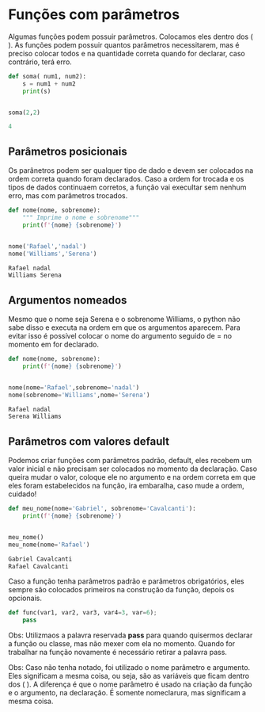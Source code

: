 # Funções com parâmetros

Algumas funções podem possuir parâmetros. Colocamos eles dentro dos ( ). As funções podem possuir quantos parâmetros necessitarem, 
mas é preciso colocar todos e na quantidade correta quando for declarar, caso contrário, terá erro.

```python
def soma( num1, num2):
    s = num1 + num2
    print(s)


soma(2,2)
```

```python
4
```

## Parâmetros posicionais

Os parânetros podem ser qualquer tipo de dado e devem ser colocados na ordem correta quando foram declarados. Caso a ordem for trocada e os tipos de
dados continuaem corretos, a função vai execultar sem nenhum erro, mas com parâmetros trocados.

```python
def nome(nome, sobrenome):
    """ Imprime o nome e sobrenome"""
    print(f'{nome} {sobrenome}')


nome('Rafael','nadal')
nome('Williams','Serena')
```

```python
Rafael nadal
Williams Serena
```

## Argumentos nomeados

Mesmo que o nome seja Serena e o sobrenome Williams, o python não sabe disso e executa na ordem em que os argumentos aparecem. Para evitar isso é
possível colocar o nome do argumento seguido de = no momento em for declarado.

```python
def nome(nome, sobrenome):
    print(f'{nome} {sobrenome}')


nome(nome='Rafael',sobrenome='nadal')
nome(sobrenome='Williams',nome='Serena')
```

```Python
Rafael nadal
Serena Williams
```

## Parâmetros com valores default 

Podemos criar funções com parâmetros padrão, default, eles recebem um valor inicial e não precisam ser colocados no momento da declaração. Caso queira mudar 
o valor, coloque ele no argumento e na ordem correta em que eles foram estabelecidos na função, ira embaralha, caso mude a ordem, cuidado!

```python
def meu_nome(nome='Gabriel', sobrenome='Cavalcanti'):
    print(f'{nome} {sobrenome}')


meu_nome()
meu_nome(nome='Rafael')
```

```python
Gabriel Cavalcanti
Rafael Cavalcanti
```

Caso a função tenha parâmetros padrão e parâmetros obrigatórios, eles sempre são colocados primeiros na construção da função, depois os
opcionais.

```python
def func(var1, var2, var3, var4=3, var=6);
    pass


```

Obs: Utilizmaos a palavra reservada **pass** para quando quisermos declarar a função ou classe, mas não mexer com ela no momento. Quando 
for trabalhar na função novamente é necessário retirar a palavra pass.

Obs: Caso não tenha notado, foi utilizado o nome parâmetro e argumento. Eles significam a mesma coisa, ou seja, são as variáveis que ficam dentro
dos ( ). A diferença é que o nome parâmetro é usado na criação da função e o argumento, na declaração. É somente nomeclarura, mas significam a
mesma coisa.